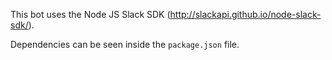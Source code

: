 This bot uses the Node JS Slack SDK (http://slackapi.github.io/node-slack-sdk/).

Dependencies can be seen inside the `package.json` file.
